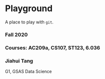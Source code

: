 # Playground

A place to play with `git`.


### Fall 2020
### Courses: AC209a, CS107, ST123, 6.036
### Jiahui Tang

G1, GSAS Data Science
